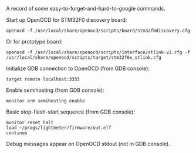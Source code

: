 A record of some easy-to-forget-and-hard-to-google commands.

Start up OpenOCD for STM32F0 discovery board:

    openocd -f /usr/local/share/openocd/scripts/board/stm32f0discovery.cfg

Or for prototype board:

    openocd -f /usr/local/share/openocd/scripts/interface/stlink-v2.cfg -f /usr/local/share/openocd/scripts/target/stm32f0x_stlink.cfg

Initialize GDB connection to OpenOCD (from GDB console):

    target remote localhost:3333

Enable semihosting (from GDB console):

    monitor arm semihosting enable

Basic stop-flash-start sequence (from GDB console):

    monitor reset halt
    load ~/progs/lightmeter/firmware/out.elf
    continue

Debug messages appear on OpenOCD stdout (not in GDB console).
